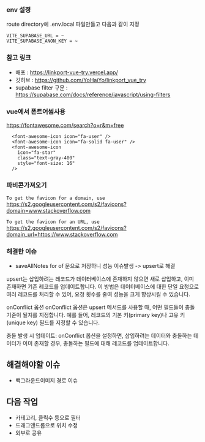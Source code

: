 ### env 설정

route directory에 .env.local 파일만들고 다음과 같이 지정

```
VITE_SUPABASE_URL = ~
VITE_SUPABASE_ANON_KEY = ~
```

### 참고 링크

- 배포 : https://linkport-vue-try.vercel.app/
- 깃허브 : https://github.com/YoHaiYo/linkport_vue_try
- supabase filter 구문 : https://supabase.com/docs/reference/javascript/using-filters

### vue에서 폰트어썸사용

https://fontawesome.com/search?o=r&m=free

```
  <font-awesome-icon icon="fa-user" />
  <font-awesome-icon icon="fa-solid fa-user" />
  <font-awesome-icon
    icon="fa-star"
    class="text-gray-400"
    style="font-size: 16"
  />
```

### 파비콘가져오기

`To get the favicon for a domain, use`
https://s2.googleusercontent.com/s2/favicons?domain=www.stackoverflow.com

`To get the favicon for an URL, use`
https://s2.googleusercontent.com/s2/favicons?domain_url=https://www.stackoverflow.com

### 해결한 이슈

- saveAllNotes for of 문으로 저장하니 성능 이슈발생
  -> upsert로 해결

upsert는 삽입하려는 레코드가 데이터베이스에 존재하지 않으면 새로 삽입하고, 이미 존재하면 기존 레코드를 업데이트합니다. 이 방법은 데이터베이스에 대한 단일 요청으로 여러 레코드를 처리할 수 있어, 요청 횟수를 줄여 성능을 크게 향상시킬 수 있습니다.

onConflict 옵션
onConflict 옵션은 upsert 메서드를 사용할 때, 어떤 필드들이 충돌 기준이 될지를 지정합니다. 예를 들어, 레코드의 기본 키(primary key)나 고유 키(unique key) 필드를 지정할 수 있습니다.

충돌 발생 시 업데이트: onConflict 옵션을 설정하면, 삽입하려는 데이터와 충돌하는 데이터가 이미 존재할 경우, 충돌하는 필드에 대해 레코드를 업데이트합니다.

## 해결해야할 이슈

- 백그라운드이미지 경로 이슈

## 다음 작업

- 카테고리, 클릭수 등으로 필터
- 드래그앤드롭으로 위치 수정
- 외부로 공유
